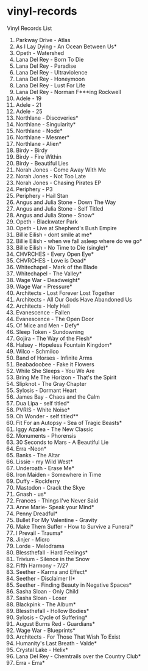 # vinyl-records
Vinyl Records List

1. Parkway Drive - Atlas
2. As I Lay Dying -  An Ocean Between Us*
3. Opeth - Watershed
4. Lana Del Rey - Born To Die
5. Lana Del Rey - Paradise
6. Lana Del Rey - Ultraviolence
7. Lana Del Rey - Honeymoon
8. Lana Del Rey - Lust For Life
9. Lana Del Rey - Norman F***ing Rockwell
10. Adele - 19
11. Adele - 21
12. Adele - 25
13. Northlane - Discoveries*
14. Northlane - Singularity*
15. Northlane - Node*
16. Northlane - Mesmer*
17. Northlane - Alien*
18. Birdy - Birdy
19. Birdy - Fire Within
20. Birdy - Beautiful Lies
21. Norah Jones - Come Away With Me
22. Norah Jones - Not Too Late
23. Norah Jones - Chasing Pirates EP
24. Periphery - P3
25. Periphery - Hail Stan
26. Angus and Julia Stone - Down The Way
27. Angus and Julia Stone - Self Titled
28. Angus and Julia Stone - Snow*
29. Opeth - Blackwater Park
30. Opeth - Live at Shepherd's Bush Empire
31. Billie Eilish - dont smile at me*
32. Billie Eilish - when we fall asleep where do we go*
33. Billie Eilish - No Time to Die (single)*
34. CHVRCHES - Every Open Eye*
35. CHVRCHES - Love is Dead*
36. Whitechapel - Mark of the Blade
37. Whitechapel - The Valley*
38. Wage War - Deadweight*
39. Wage War - Pressure*
40. Architects - Lost Forever Lost Together
41. Architects - All Our Gods Have Abandoned Us
42. Architects - Holy Hell
43. Evanescence - Fallen
44. Evanescence - The Open Door
45. Of Mice and Men - Defy*
46. Sleep Token - Sundowning
47. Gojira - The Way of the Flesh*
48. Halsey - Hopeless Fountain Kingdom*
49. Wilco - Schmilco
50. Band of Horses - Infinite Arms
51. Beabadoobee - Fake it Flowers
52. While She Sleeps - You We Are
53. Bring Me The Horizon - That's the Spirit
54. Slipknot - The Gray Chapter
55. Sylosis - Dormant Heart
56. James Bay - Chaos and the Calm
57. Dua Lipa - self titled*
58. PVRIS - White Noise*
59. Oh Wonder - self titled**
60. Fit For an Autopsy - Sea of Tragic Beasts*
61. Iggy Azalea - The New Classic
62. Monuments - Phorensis
63. 30 Seconds to Mars - A Beautiful Lie
64. Erra -Neon*
65. Banks - The Altar
66. Lissie - my Wild West*
67. Underoath - Erase Me*
68. Iron Maiden - Somewhere in Time
69. Duffy - Rockferry
70. Mastodon - Crack the Skye
71. Gnash - us*
72. Frances - Things I've Never Said
73. Anne Marie- Speak your Mind*
74. Penny Dreadful*
75. Bullet For My Valentine - Gravity
76. Make Them Suffer - How to Survive a Funeral*
77. I Prevail - Trauma*
78. Jinjer - Micro
79. Lorde - Melodrama
80. Blessthefall - Hard Feelings*
81. Trivium - Silence in the Snow
82. Fifth Harmony - 7/27
83. Seether - Karma and Effect* 
84. Seether - Disclaimer II*
85. Seether - Finding Beauty in Negative Spaces*
86. Sasha Sloan - Only Child
87. Sasha Sloan - Loser
88. Blackpink - The Album*
89. Blessthefall - Hollow Bodies*
90. Sylosis - Cycle of Suffering*
91. August Burns Red - Guardians*
92. Wage War - Blueprints*
93. Architects - For Those That Wish To Exist
94. Humanity's Last Breath - Valde*
95. Crystal Lake - Helix*
96. Lana Del Rey - Chemtrails over the Country Club*
97. Erra - Erra*
